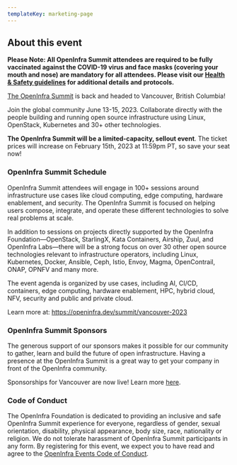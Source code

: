 ```yaml
---
templateKey: marketing-page
---
```


## About this event

**Please Note: All OpenInfra Summit attendees are required to be fully vaccinated against the COVID-19 virus and face masks (covering your mouth and nose) are mandatory for all attendees. Please visit our [Health & Safety guidelines](https://openinfra.dev/summit/vancouver-2023/summit-onsite-safety/) for additional details and protocols.**

<a href="https://openinfra.dev/summit/" target="_blank">The OpenInfra Summit</a> is back and headed to Vancouver, British Columbia!

Join the global community June 13-15, 2023. Collaborate directly with the people building and running open source infrastructure using Linux, OpenStack, Kubernetes and 30+ other technologies.

**The OpenInfra Summit will be a limited-capacity, sellout event**. The ticket prices will increase on February 15th, 2023 at 11:59pm PT, so save your seat now!

### **OpenInfra Summit Schedule**

OpenInfra Summit attendees will engage in 100+ sessions around infrastructure use cases like cloud computing, edge computing, hardware enablement, and security. The OpenInfra Summit is focused on helping users compose, integrate, and operate these different technologies to solve real problems at scale.

In addition to sessions on projects directly supported by the OpenInfra Foundation—OpenStack, StarlingX, Kata Containers, Airship, Zuul, and OpenInfra Labs—there will be a strong focus on over 30 other open source technologies relevant to infrastructure operators, including Linux, Kubernetes, Docker, Ansible, Ceph, Istio, Envoy, Magma, OpenContrail, ONAP, OPNFV and many more.

The event agenda is organized by use cases, including AI, CI/CD, containers, edge computing, hardware enablement, HPC, hybrid cloud, NFV, security and public and private cloud.

Learn more at: <a href="https://openinfra.dev/summit/vancouver-2023" target="_blank">https://openinfra.dev/summit/vancouver-2023</a>

<h3><b>OpenInfra Summit Sponsors</b></h3>

The generous support of our sponsors makes it possible for our community to gather, learn and build the future of open infrastructure. Having a presence at the OpenInfra Summit is a great way to get your company in front of the OpenInfra community.

Sponsorships for Vancouver are now live! Learn more <a href="https://openinfra.dev/summit/vancouver-2023/summit-sponsor/" target="_blank">here</a>.

### **Code of Conduct**

The OpenInfra Foundation is dedicated to providing an inclusive and safe OpenInfra Summit experience for everyone, regardless of gender, sexual orientation, disability, physical appearance, body size, race, nationality or religion. We do not tolerate harassment of OpenInfra Summit participants in any form. By registering for this event, we expect you to have read and agree to the <a href="https://openinfra.dev/legal/code-of-conduct/events" target="_blank">OpenInfra Events Code of Conduct</a>.